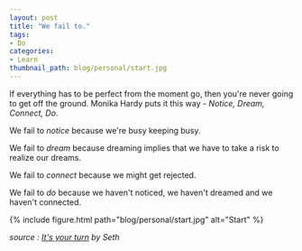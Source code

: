 ```yaml
---
layout: post
title: "We fail to."
tags:
- Do
categories:
- Learn
thumbnail_path: blog/personal/start.jpg
---
```


If everything has to be perfect from the moment go, then you're never going to get off the ground. Monika Hardy puts it this way - *Notice, Dream, Connect, Do*.

We fail to *notice* because we're busy keeping busy.

We fail to *dream* because dreaming implies that we have to take a risk to realize our dreams.

We fail to *connect* because we might get rejected.

We fail to *do* because we haven't noticed, we haven't dreamed and we haven't connected.

{% include figure.html path="blog/personal/start.jpg" alt="Start" %}

*source : [It's your turn](https://www.amazon.com/What-When-Your-Turn-Always/dp/1936719320/ref=sr_1_1) by Seth*